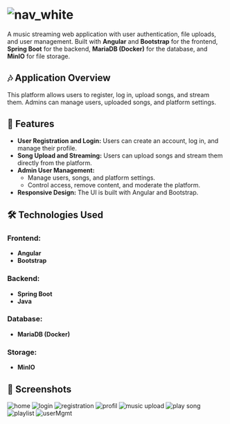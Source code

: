 # ![nav_white](https://github.com/user-attachments/assets/7763bc73-91f0-4db3-8d4b-1ac457bdfb65)


A music streaming web application with user authentication, file uploads, and user management. Built with **Angular** and **Bootstrap** for the frontend, **Spring Boot** for the backend, **MariaDB (Docker)** for the database, and **MinIO** for file storage.

## 🎶 Application Overview

This platform allows users to register, log in, upload songs, and stream them. Admins can manage users, uploaded songs, and platform settings.

## 🌟 Features

- **User Registration and Login:** Users can create an account, log in, and manage their profile.
- **Song Upload and Streaming:** Users can upload songs and stream them directly from the platform.
- **Admin User Management:**
  - Manage users, songs, and platform settings.
  - Control access, remove content, and moderate the platform.
- **Responsive Design:** The UI is built with Angular and Bootstrap.

## 🛠️ Technologies Used

### Frontend:
- **Angular**
- **Bootstrap**

### Backend:
- **Spring Boot**
- **Java**

### Database:
- **MariaDB (Docker)**

### Storage:
- **MinIO**

## 📸 Screenshots
![home](https://github.com/user-attachments/assets/9164dc0f-7b2a-484b-8c72-0a0b2a32e183)
![login](https://github.com/user-attachments/assets/e5b31f5e-ad6f-4dbd-9ab3-6d1987e3da5d)
![registration](https://github.com/user-attachments/assets/9377c903-64fc-4035-923d-d4dfd8b88c0e)
![profil](https://github.com/user-attachments/assets/ea5e035a-98d3-4cde-8f15-81e4b0a286d3)
![music upload](https://github.com/user-attachments/assets/5f253b8e-a8e9-41d9-a98f-d8d0e4e3988c)
![play song](https://github.com/user-attachments/assets/3f4fcdba-6a76-46fa-b519-8a30bafe8d30)
![playlist](https://github.com/user-attachments/assets/2aab3929-c309-491b-bd4a-c3d9c509e112)
![userMgmt](https://github.com/user-attachments/assets/9183655b-50d5-4608-9944-6f5fd17e1510)
